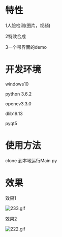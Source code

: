 # 特性
1人脸检测(图片，视频)

2特效合成

3一个带界面的demo

# 开发环境

windows10 

python 3.6.2

opencv3.3.0

dlib19.13

pyqt5

# 使用方法
clone 到本地运行Main.py

# 效果
效果1

![233.gif](https://i.loli.net/2018/10/12/5bc0a2e05ae5c.gif)

效果2

![222.gif](https://i.loli.net/2018/10/12/5bc0a26671361.gif)